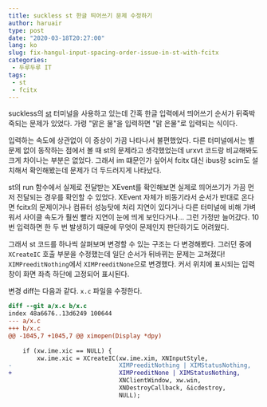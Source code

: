 ```yaml
---
title: suckless st 한글 띄어쓰기 문제 수정하기
author: haruair
type: post
date: "2020-03-18T20:27:00"
lang: ko
slug: fix-hangul-input-spacing-order-issue-in-st-with-fcitx
categories:
 - 두루두루 IT
tags:
 - st
 - fcitx
---
```


suckless의 [st](https://st.suckless.org/) 터미널을 사용하고 있는데 간혹 한글 입력에서 띄어쓰기 순서가 뒤죽박죽되는 문제가 있었다. 가령 "맑은 물"을 입력하면 "맑 은물"로 입력되는 식이다.

입력하는 속도에 상관없이 이 증상이 가끔 나타나서 불편했었다. 다른 터미널에서는 별 문제 없이 동작하는 점에서 볼 때 st의 문제라고 생각했었는데 urxvt 코드랑 비교해봐도 크게 차이나는 부분은 없었다. 그래서 im 떄문인가 싶어서 fcitx 대신 ibus랑 scim도 설치해서 확인해봤는데 문제가 더 두드러지게 나타났다.

st의 run 함수에서 실제로 전달받는 XEvent를 확인해보면 실제로 띄어쓰기가 가끔 먼저 전달되는 경우를 확인할 수 있었다. XEvent 자체가 비동기라서 순서가 반대로 온다면 fcitx의 문제이거나 컴퓨터 성능탓에 처리 지연이 있다거나 다른 터미널에 비해 가벼워서 사이클 속도가 훨씬 빨라 지연이 눈에 띄게 보인다거나... 그런 가정만 늘어갔다. 10번 입력하면 한 두 번 발생하기 때문에 무엇이 문제인지 판단하기도 어려웠다.

그래서 st 코드를 하나씩 살펴보며 변경할 수 있는 구조는 다 변경해봤다. 그러던 중에 `XCreateIC` 호출 부분을 수정했는데 일단 순서가 뒤바뀌는 문제는 고쳐졌다! `XIMPreeditNothing`에서 `XIMPreeditNone`으로 변경했다. 커서 위치에 표시되는 입력창이 화면 좌측 하단에 고정되어 표시된다.

변경 diff는 다음과 같다. `x.c` 파일을 수정한다.

```diff
diff --git a/x.c b/x.c
index 48a6676..13d6249 100644
--- a/x.c
+++ b/x.c
@@ -1045,7 +1045,7 @@ ximopen(Display *dpy)
 
 	if (xw.ime.xic == NULL) {
 		xw.ime.xic = XCreateIC(xw.ime.xim, XNInputStyle,
-		                       XIMPreeditNothing | XIMStatusNothing,
+		                       XIMPreeditNone | XIMStatusNothing,
 		                       XNClientWindow, xw.win,
 		                       XNDestroyCallback, &icdestroy,
 		                       NULL);
```

